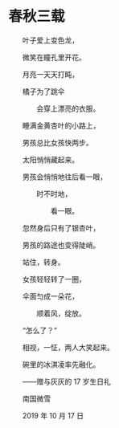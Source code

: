 # 春秋三载

　　叶子爱上变色龙，

　　微笑在瞳孔里开花。

　　月亮一天天打盹，

　　橘子为了跳伞

　　　　会穿上漂亮的衣服。



　　睡满金黄杏叶的小路上，

　　男孩总比女孩快两步。

　　太阳悄悄藏起来。

　　男孩会悄悄地往后看一眼，

　　　　时不时地，

　　　　　　看一眼。



　　忽然身后只有了银杏叶，

　　男孩的路途也变得陡峭。



　　站住，转身。

　　女孩轻轻转了一圈，

　　伞面匀成一朵花，

　　　　顺着风，绽放。



　　“怎么了？”

　　相视，一怔，两人大笑起来。



　　碗里的冰淇凌率先融化。



　　——赠与灰灰的 17 岁生日礼



　　南国微雪

　　2019 年 10 月 17 日

